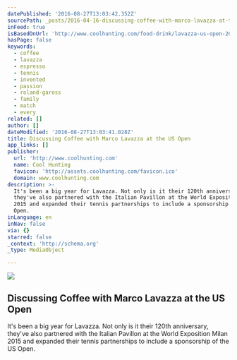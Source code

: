 ```yaml
---
datePublished: '2016-08-27T13:03:42.352Z'
sourcePath: _posts/2016-04-16-discussing-coffee-with-marco-lavazza-at-the-us-open.md
inFeed: true
isBasedOnUrl: 'http://www.coolhunting.com/food-drink/lavazza-us-open-2015'
hasPage: false
keywords:
  - coffee
  - lavazza
  - espresso
  - tennis
  - invented
  - passion
  - roland-gaross
  - family
  - match
  - every
related: []
author: []
dateModified: '2016-08-27T13:03:41.028Z'
title: Discussing Coffee with Marco Lavazza at the US Open
app_links: []
publisher:
  url: 'http://www.coolhunting.com'
  name: Cool Hunting
  favicon: 'http://assets.coolhunting.com/favicon.ico'
  domain: www.coolhunting.com
description: >-
  It's been a big year for Lavazza. Not only is it their 120th anniversary,
  they've also partnered with the Italian Pavillon at the World Exposition Milan
  2015 and expanded their tennis partnerships to include a sponsorship of the US
  Open.
inLanguage: en
inNav: false
via: {}
starred: false
_context: 'http://schema.org'
_type: MediaObject

---
```

<article style=""><img src="https://s3-us-west-2.amazonaws.com/the-grid-img/p/b409d2fe1d9493a232c86da455e19117512c51d1.jpg" /><h1>Discussing Coffee with Marco Lavazza at the US Open</h1><p>It's been a big year for Lavazza. Not only is it their 120th anniversary, they've also partnered with the Italian Pavillon at the World Exposition Milan 2015 and expanded their tennis partnerships to include a sponsorship of the US Open.</p></article>